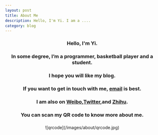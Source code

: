 ```yaml
---
layout: post
title: About Me
description: Hello, I'm Yi. I am a .... 
category: blog
---
```

<center>
<b>
<H3>Hello, I'm Yi.<H3>
</b>
</center>
<center>
<b>
<H3>In some degree, I’m a programmer, basketball player and a student.<H3>
</b>
</center>
<center>
<b>
<H3>I hope you will like my blog.<H3>
</b>
</center>
<center>
<b>
<H3>If you want to get in touch with me, <a class="email" href="mailto:yijia2413@gmail.com">email</a> is best.<H3>
</b>
</center>

<center>
<b>
<H3>I am also on <a href = "http://weibo.com/u/2112036430">Weibo</a>,<a href = "https://twitter.com/xixi003">Twitter</a>,and <a href = "http://www.zhihu.com/people/yi-jia">Zhihu</a>.<H3>
</b>
</center>
<center>
<b>
<H3>You can scan my QR code to know more about me.<H3>
</b>
</center>
<center>
![qrcode](/images/about/qrcode.jpg)
</center>